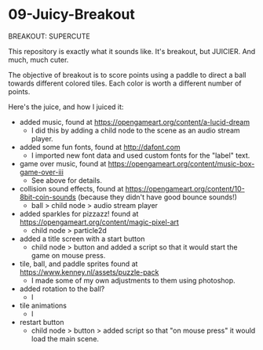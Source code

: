 # 09-Juicy-Breakout
BREAKOUT: 
SUPERCUTE

This repository is exactly what it sounds like. It's breakout, but JUICIER. And much, much cuter.

The objective of breakout is to score points using a paddle to direct a ball towards different colored tiles. 
Each color is worth a different number of points. 

Here's the juice, and how I juiced it:
* added music, found at https://opengameart.org/content/a-lucid-dream
    - I did this by adding a child node to the scene as an audio stream player.
* added some fun fonts, found at http://dafont.com 
    - I imported new font data and used custom fonts for the "label" text.
* game over music, found at https://opengameart.org/content/music-box-game-over-iii
    - See above for details.
* collision sound effects, found at https://opengameart.org/content/10-8bit-coin-sounds (because they didn't have good bounce sounds!)
    - ball > child node > audio stream player
* added sparkles for pizzazz! found at https://opengameart.org/content/magic-pixel-art
    - child node > particle2d 
* added a title screen with a start button
    - child node > button and added a script so that it would start the game on mouse press.
* tile, ball, and paddle sprites found at https://www.kenney.nl/assets/puzzle-pack 
    - I made some of my own adjustments to them using photoshop.
* added rotation to the ball?
    - l
* tile animations
    - l
* restart button
    - child node > button > added script so that "on mouse press" it would load the main scene.
    
